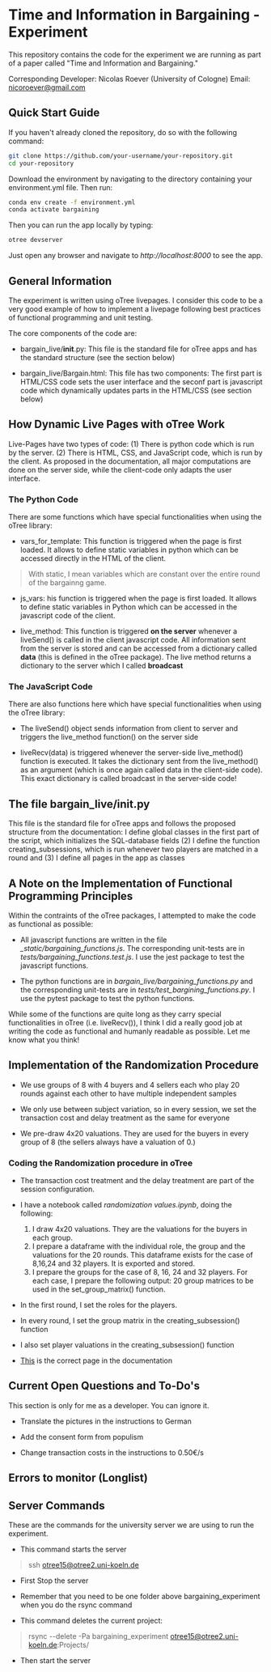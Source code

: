 # Time and Information in Bargaining - Experiment 

This repository contains the code for the experiment we are running as part of a paper called "Time and Information and Bargaining."

Corresponding Developer: 
Nicolas Roever (University of Cologne) 
Email: nicoroever@gmail.com 

## Quick Start Guide

If you haven't already cloned the repository, do so with the following command:

```bash
git clone https://github.com/your-username/your-repository.git
cd your-repository
```
Download the environment by navigating to the directory containing your environment.yml file. Then run:
```bash
conda env create -f environment.yml
conda activate bargaining
```

Then you can run the app locally by typing:
```bash
otree devserver
```
Just open any browser and navigate to *http://localhost:8000* to see the app. 

## General Information

The experiment is written using oTree livepages. I consider this code to be a very good example of how to implement a livepage following best practices of functional programming and unit testing. 

The core components of the code are: 

- bargain_live/__init__.py: This file is the standard file for oTree apps and has the standard structure (see the section below)

- bargain_live/Bargain.html: This file has two components: The first part is HTML/CSS code sets the user interface and the seconf part is javascript code which dynamically updates parts in the HTML/CSS (see section below)

## How Dynamic Live Pages with oTree Work 

Live-Pages have two types of code: (1) There is python code which is run by the server. (2) There is HTML, CSS, and JavaScript code, which is run by the client. As proposed in the documentation, all major computations are done on the server side, while the client-code only adapts the user interface.

### The Python Code

There are some functions which have special functionalities when using the oTree library: 

- vars_for_template: This function is triggered when the page is first loaded. It allows to define static variables in python which can be accessed directly in the HTML of the client. 

> With static, I mean variables which are constant over the entire round of the bargainng game.

- js_vars: his function is triggered when the page is first loaded. It allows to define static variables in Python which can be accessed in the javascript code of the client.

- live_method: This function is triggered **on the server** whenever a liveSend() is called in the client javascript code. All information sent from the server is stored and can be accessed from a dictionary called **data** (this is defined in the oTree package). The live method returns a dictionary to the server which I called **broadcast**

### The JavaScript Code

There are also functions here  which have special functionalities when using the oTree library: 

- The liveSend() object sends information from client to server and triggers the live_method function() on the server side

- liveRecv(data) is triggered whenever the server-side live_method() function is executed. It takes the dictionary sent from the live_method() as an argument (which is once again called data in the client-side code). This exact dictionary is called broadcast in the server-side code!


## The file bargain_live/__init__.py

This file is the standard file for oTree apps and follows the proposed structure from the documentation: I define global classes in the first part of the script, which initializes the SQL-database fields (2) I define the function creating_subsessions, which is run whenever two players are matched in a round and (3) I define all pages in the app as classes

## A Note on the Implementation of Functional Programming Principles 

Within the contraints of the oTree packages, I attempted to make the code as functional as possible:
- All javascript functions are written in the file *_static/bargaining_functions.js*. The corresponding unit-tests are in *tests/bargaining_functions.test.js*. I use the jest package to test the javascript functions.

- The python functions are in *bargain_live/bargaining_functions.py* and the corresponding unit-tests are in *tests/test_bargining_functions.py*. I use the pytest package to test the python functions. 

While some of the functions are quite long as they carry special functionalities in oTree (i.e. liveRecv()), I think I did a really good job at writing the code as functional and humanly readable as possible. Let me know what you think!

## Implementation of the Randomization Procedure

- We use groups of 8 with 4 buyers and 4 sellers each who play 20 rounds against each other to have multiple independent samples

- We only use between subject variation, so in every session, we set the transaction cost and delay treatment as the same for everyone

- We pre-draw 4x20 valuations. They are used for the buyers in every group of 8 (the sellers always have a valuation of 0.)



### Coding the Randomization procedure in oTree

- The transaction cost treatment and the delay treatment are part of the session configuration.

- I have a notebook called *randomization values.ipynb*, doing the following:

    1. I draw 4x20 valuations. They are the valuations for the buyers in each group. 
    3. I prepare a dataframe with the individual role, the group and the valuations for the 20 rounds. This dataframe exists for the case of 8,16,24 and 32 players. It is exported and stored.
    2.  I prepare the groups for the case of 8, 16, 24 and 32 players. For each case, I prepare the following output: 20 group matrices to be used in the set_group_matrix() function. 

- In the first round, I set the roles for the players. 

- In every round, I set the group matrix in the creating_subsession() function

- I also set player valuations in the creating_subsession() function 

- [This](https://otree.readthedocs.io/en/latest/multiplayer/groups.html) is the correct page in the documentation


## Current Open Questions and To-Do's

This section is only for me as a developer. You can ignore it. 

- Translate the pictures in the instructions to German

- Add the consent form from populism

- Change transaction costs in the instructions to 0.50€/s




## Errors to monitor (Longlist)




## Server Commands

These are the commands for the university server we are using to run the experiment.

-  This command starts the server
> ssh otree15@otree2.uni-koeln.de

- First Stop the server

- Remember that you need to be one folder above bargaining_experiment when you do the rsync command

- This command deletes the current project: 

> rsync --delete -Pa bargaining_experiment  otree15@otree2.uni-koeln.de:Projects/

- Then start the server










